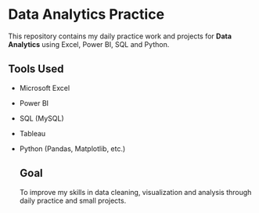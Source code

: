 # Data Analytics Practice
This repository contains my daily practice work and projects for **Data Analytics** using Excel, Power BI, SQL and Python.

## Tools Used
- Microsoft Excel
- Power BI
- SQL (MySQL)
- Tableau
- Python (Pandas, Matplotlib, etc.)

  ## Goal
  To improve my skills in data cleaning, visualization and analysis through daily practice and small projects.

